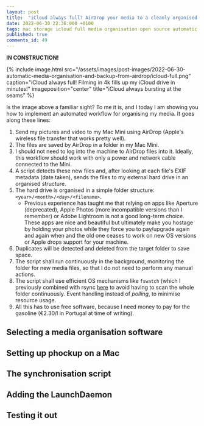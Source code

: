 ```yaml
---
layout: post
title:  "iCloud always full? AirDrop your media to a cleanly organised folder in minutes"
date: 2022-06-30 22:36:000 +0100
tags: mac storage icloud full media organisation open source automatic duplicates videos pictures 
published: true
comments_id: 49
---
```


**IN CONSTRUCTION!**

{% include image.html src="/assets/images/post-images/2022-06-30-automatic-media-organisation-and-backup-from-airdrop/icloud-full.png"
caption="iCloud always full! Filming in 4k fills up my iCloud drive in minutes!" imageposition="center"
title="iCloud always bursting at the seams"
%}

Is the image above a familiar sight? To me it is, and I today I am showing you how to implement an automated workflow for organising my media. It goes along these lines:

1. Send my pictures and video to my Mac Mini using AirDrop (Apple's wireless file transfer that works pretty well).
2. The files are saved by AirDrop in a folder in my Mac Mini. 
3. I should not need to log into the machine to AirDrop files into it. Ideally, this workflow should work with only a power and network cable connected to the Mini. 
4. A script detects these new files and, after looking at each file's EXIF metadata (date taken), sends the files to my external hard drive in an organised structure.
5. The hard drive is organised in a simple folder structure: `<year>/<month>/<day>/<filename>`. 
   - Previous experience has taught me that relying on apps like Aperture (deprecated), Apple Photos (more incompatible versions than I remember) or Adobe Lightroom is not a good long-term choice. These apps are nice and beautiful but ultimately make you hostage by holding your photos while they force you to pay/upgrade again and again when and the old one ceases to work on new OS versions or Apple drops support for your machine.
6. Duplicates will be detected and deleted from the target folder to save space.
7. The script shall run continuously in the background, monitoring the folder for new media files, so that I do not need to perform any manual actions. 
8. The script shall use efficient OS mechanisms like `fswatch` (which I previously combined with rsync [here](/2022/05/20/remote-synchronization-using-fswatch-and-rsync/) to avoid having to scan the whole folder continuously. Event handling instead of _polling_, to minimise resource usage.
9. All this has to use free software, because I need money to pay for the gasoline (€2.30/l in Portugal at time of writing). 

## Selecting a media organisation software

## Setting up phockup on a Mac

## The synchronisation script

## Adding the LaunchDaemon

## Testing it out


[^github-phockup]: "Phockup - Media sorting tool to organize photos and videos from your camera in folders by year, month and day." [Link](https://github.com/ivandokov/phockup)
